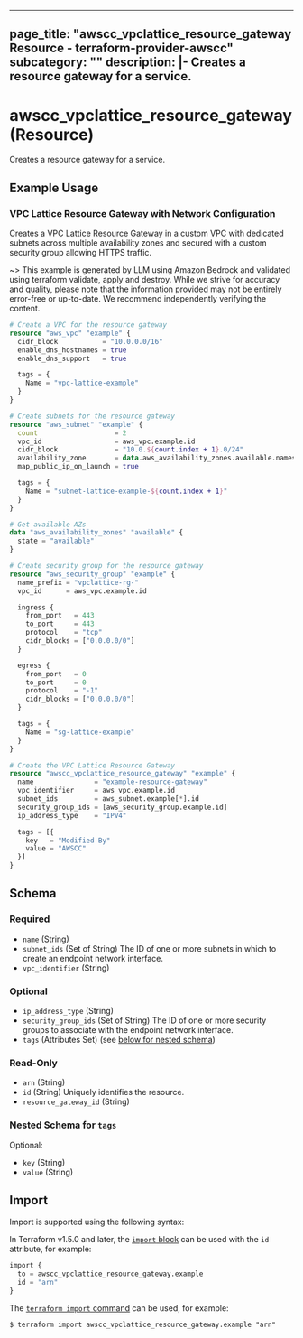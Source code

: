 
---
page_title: "awscc_vpclattice_resource_gateway Resource - terraform-provider-awscc"
subcategory: ""
description: |-
  Creates a resource gateway for a service.
---

# awscc_vpclattice_resource_gateway (Resource)

Creates a resource gateway for a service.

## Example Usage

### VPC Lattice Resource Gateway with Network Configuration

Creates a VPC Lattice Resource Gateway in a custom VPC with dedicated subnets across multiple availability zones and secured with a custom security group allowing HTTPS traffic.

~> This example is generated by LLM using Amazon Bedrock and validated using terraform validate, apply and destroy. While we strive for accuracy and quality, please note that the information provided may not be entirely error-free or up-to-date. We recommend independently verifying the content.

```terraform
# Create a VPC for the resource gateway
resource "aws_vpc" "example" {
  cidr_block           = "10.0.0.0/16"
  enable_dns_hostnames = true
  enable_dns_support   = true

  tags = {
    Name = "vpc-lattice-example"
  }
}

# Create subnets for the resource gateway
resource "aws_subnet" "example" {
  count                   = 2
  vpc_id                  = aws_vpc.example.id
  cidr_block              = "10.0.${count.index + 1}.0/24"
  availability_zone       = data.aws_availability_zones.available.names[count.index]
  map_public_ip_on_launch = true

  tags = {
    Name = "subnet-lattice-example-${count.index + 1}"
  }
}

# Get available AZs
data "aws_availability_zones" "available" {
  state = "available"
}

# Create security group for the resource gateway
resource "aws_security_group" "example" {
  name_prefix = "vpclattice-rg-"
  vpc_id      = aws_vpc.example.id

  ingress {
    from_port   = 443
    to_port     = 443
    protocol    = "tcp"
    cidr_blocks = ["0.0.0.0/0"]
  }

  egress {
    from_port   = 0
    to_port     = 0
    protocol    = "-1"
    cidr_blocks = ["0.0.0.0/0"]
  }

  tags = {
    Name = "sg-lattice-example"
  }
}

# Create the VPC Lattice Resource Gateway
resource "awscc_vpclattice_resource_gateway" "example" {
  name               = "example-resource-gateway"
  vpc_identifier     = aws_vpc.example.id
  subnet_ids         = aws_subnet.example[*].id
  security_group_ids = [aws_security_group.example.id]
  ip_address_type    = "IPV4"

  tags = [{
    key   = "Modified By"
    value = "AWSCC"
  }]
}
```

<!-- schema generated by tfplugindocs -->
## Schema

### Required

- `name` (String)
- `subnet_ids` (Set of String) The ID of one or more subnets in which to create an endpoint network interface.
- `vpc_identifier` (String)

### Optional

- `ip_address_type` (String)
- `security_group_ids` (Set of String) The ID of one or more security groups to associate with the endpoint network interface.
- `tags` (Attributes Set) (see [below for nested schema](#nestedatt--tags))

### Read-Only

- `arn` (String)
- `id` (String) Uniquely identifies the resource.
- `resource_gateway_id` (String)

<a id="nestedatt--tags"></a>
### Nested Schema for `tags`

Optional:

- `key` (String)
- `value` (String)

## Import

Import is supported using the following syntax:

In Terraform v1.5.0 and later, the [`import` block](https://developer.hashicorp.com/terraform/language/import) can be used with the `id` attribute, for example:

```terraform
import {
  to = awscc_vpclattice_resource_gateway.example
  id = "arn"
}
```

The [`terraform import` command](https://developer.hashicorp.com/terraform/cli/commands/import) can be used, for example:

```shell
$ terraform import awscc_vpclattice_resource_gateway.example "arn"
```
